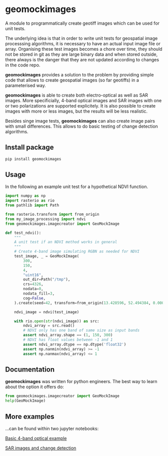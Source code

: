 # geomockimages

A module to programmatically create geotiff images which can be used for unit tests.

The underlying idea is that in order to write unit tests for geospatial image processsing algorithms,
it is necessary to have an actual input image file or array. Organising these test images becomes a chore over time,
they should not be stored in git as they are large binary data and when stored outside, there always
is the danger that they are not updated according to changes in the code repo.

**geomockimages** provides a solution to the problem by providing simple code that allows to create
geospatial images (so far geotiffs) in a parameterised way.

**geomockimages** is able to create both electro-optical as well as SAR images. More specificially, 4-band optical images and SAR images with one or two polarizations are supported explicitely. It is also possible to create images with more or less images, but the results will be less realistic.

Besides singe image tests, **geomockimages** can also create image pairs with small differences. This allows to do basic testing of change detection algorithms.

## Install package
```bash
pip install geomockimages
```

## Usage

In the following an example unit test for a hypothetical NDVI function.

```python
import numpy as np
import rasterio as rio
from pathlib import Path

from rasterio.transform import from_origin
from my_image_processing import ndvi
from geomockimages.imagecreator import GeoMockImage

def test_ndvi():
    """
    A unit test if an NDVI method works in general
    """
    # Create 4-band image simulating RGBN as needed for NDVI
    test_image, _ = GeoMockImage(
        300,
        150,
        4,
        "uint16",
        out_dir=Path("/tmp"),
        crs=4326,
        nodata=0,
        nodata_fill=3,
        cog=False,
    ).create(seed=42, transform=from_origin(13.428596, 52.494384, 0.000006, 0.000006))

    ndvi_image = ndvi(test_image)

    with rio.open(str(ndvi_image)) as src:
        ndvi_array = src.read()
        # NDVI only has one band of same size as input bands
        assert ndvi_array.shape == (1, 150, 300)
        # NDVI has float values between -1 and 1
        assert ndvi_array.dtype == np.dtype('float32')
        assert np.nanmin(ndvi_array) >= -1
        assert np.nanmax(ndvi_array) <= 1

```

## Documentation

**geomockimages** was written for python engineers. The best way to learn about the option it offers do:

```python
from geomockimages.imagecreator import GeoMockImage
help(GeoMockImage)
```

## More examples
...can be found within two jupyter notebooks:

[Basic 4-band optical example](https://github.com/markusuwe/geomockimages/blob/main/notebooks/example1_radiance.ipynb)

[SAR images and change detection](https://github.com/markusuwe/geomockimages/blob/main/notebooks/example2_sar_imagepair.ipynb)
